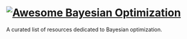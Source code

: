 # [![Awesome Bayesian Optimization](https://awesome.re/badge.svg)](https://awesome.re)
A curated list of resources dedicated to Bayesian optimization.
